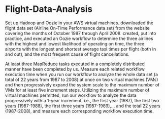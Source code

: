 # Flight-Data-Analysis
Set up Hadoop and Oozie in your AWS virtual machines. downloaded the flight data set (Airline On-Time Performance data set) from the website covering the months of October 1987 through April 2008. created, put into practice, and executed an Oozie workflow to determine the three airlines with the highest and lowest likelihood of operating on time, the three airports with the longest and shortest average taxi times per flight (both in and out), and the most frequent cause of flight cancellations.

At least three MapReduce tasks executed in a completely distributed manner have been completed by us. Measure each related workflow execution time when you run our workflow to analyze the whole data set (a total of 22 years from 1987 to 2008) at once on two virtual machines (VMs) and then progressively expand the system scale to the maximum number of VMs for at least five increment steps. Utilizing the maximum number of virtual machines permitted, run our workflow to analyze the data progressively with a 1-year increment, i.e., the first year (1987), the first two years (1987-1988), the first three years (1987-1989),... and the total 22 years (1987-2008), and measure each corresponding workflow execution time.
